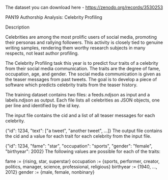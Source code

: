 The dataset you can download here - https://zenodo.org/records/3530253


PAN19 Authorship Analysis: Celebrity Profiling

Description

Celebrities are among the most prolific users of social media, promoting their personas and rallying followers. This activity is closely tied to genuine writing samples, rendering them worthy research subjects in many respects, not least author profiling.

The Celebrity Profiling task this year is to predict four traits of a celebrity from their social media communication. The traits are the degree of fame, occupation, age, and gender. The social media communication is given as the teaser messages from past tweets. The goal is to develop a piece of software which predicts celebrity traits from the teaser history.

The training dataset contains two files: a feeds.ndjson as input and a labels.ndjson as output. Each file lists all celebrities as JSON objects, one per line and identified by the id key.

The input file contains the cid and a list of all teaser messages for each celebrity.

{"id": 1234, "text": ["a tweet", "another tweet", ...]}
The output file contains the cid and a value for each trait for each celebrity from the input file.

{"id": 1234, "fame": "star", "occupation": "sports", "gender": "female", "birthyear": 2002}
The following values are possible for each of the traits:

fame := {rising, star, superstar} 
occupation := {sports, performer, creator, politics, manager, science, professional, religious} 
birthyear := {1940, ..., 2012} 
gender := {male, female, nonbinary}
